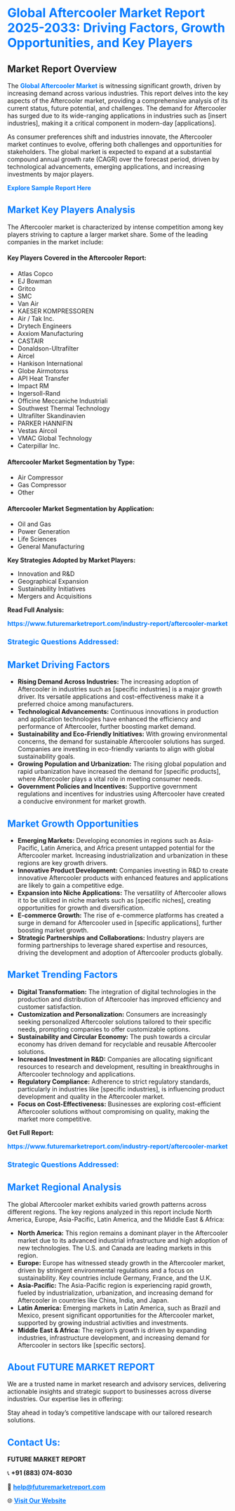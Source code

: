 <h1 style="color: #007BFF;">Global Aftercooler Market Report 2025-2033: Driving Factors, Growth Opportunities, and Key Players</h1>

<section id="overview">
<h2>Market Report Overview</h2>
<p>The <a href="https://www.futuremarketreport.com/industry-report/aftercooler-market" style="color: #007BFF; text-decoration: none;"><strong>Global Aftercooler Market</strong></a> is witnessing significant growth, driven by increasing demand across various industries. This report delves into the key aspects of the Aftercooler market, providing a comprehensive analysis of its current status, future potential, and challenges. The demand for Aftercooler has surged due to its wide-ranging applications in industries such as [insert industries], making it a critical component in modern-day [applications].</p>
<p>As consumer preferences shift and industries innovate, the Aftercooler market continues to evolve, offering both challenges and opportunities for stakeholders. The global market is expected to expand at a substantial compound annual growth rate (CAGR) over the forecast period, driven by technological advancements, emerging applications, and increasing investments by major players.</p>
</section>

<section id="overview">
<p><a href="https://www.futuremarketreport.com/request-sample/reportId=91509" style="color: #007BFF; text-decoration: none;"><strong>Explore Sample Report Here</strong></a></p>
</section>

<section id="key-players">
<h2 style="color: #007BFF;">Market Key Players Analysis</h2>
<p>The Aftercooler market is characterized by intense competition among key players striving to capture a larger market share. Some of the leading companies in the market include:</p>
<h4>Key Players Covered in the Aftercooler Report:</h4>
<ul><li>Atlas Copco</li><li>EJ Bowman</li><li>Gritco</li><li>SMC</li><li>Van Air</li><li>KAESER KOMPRESSOREN</li><li>Air / Tak Inc.</li><li>Drytech Engineers</li><li>Axxiom Manufacturing</li><li>CASTAIR</li><li>Donaldson-Ultrafilter</li><li>Aircel</li><li>Hankison International</li><li>Globe Airmotorss</li><li>API Heat Transfer</li><li>Impact RM</li><li>Ingersoll-Rand</li><li>Officine Meccaniche Industriali</li><li>Southwest Thermal Technology</li><li>Ultrafilter Skandinavien</li><li>PARKER HANNIFIN</li><li>Vestas Aircoil</li><li>VMAC Global Technology</li><li>Caterpillar Inc.</li></ul>
<h4>Aftercooler Market Segmentation by Type:</h4>
<ul><li>Air Compressor</li><li>Gas Compressor</li><li>Other</li></ul>

<h4>Aftercooler Market Segmentation by Application:</h4>
<ul><li>Oil and Gas</li><li>Power Generation</li><li>Life Sciences</li><li>General Manufacturing</li></ul>
<p><strong>Key Strategies Adopted by Market Players:</strong></p>
<ul>
<li>Innovation and R&D</li>
<li>Geographical Expansion</li>
<li>Sustainability Initiatives</li>
<li>Mergers and Acquisitions</li>
</ul>
</section>

<section>
<p><strong>Read Full Analysis: </strong></p><a href="https://www.futuremarketreport.com/industry-report/aftercooler-market" style="color: #007BFF; text-decoration: none;"><strong>https://www.futuremarketreport.com/industry-report/aftercooler-market</strong></a>
<h3 style="color: #007BFF;">Strategic Questions Addressed:</h3>
</section>

<section id="driving-factors">
<h2 style="color: #007BFF;">Market Driving Factors</h2>
<ul>
<li><strong>Rising Demand Across Industries:</strong> The increasing adoption of Aftercooler in industries such as [specific industries] is a major growth driver. Its versatile applications and cost-effectiveness make it a preferred choice among manufacturers.</li>
<li><strong>Technological Advancements:</strong> Continuous innovations in production and application technologies have enhanced the efficiency and performance of Aftercooler, further boosting market demand.</li>
<li><strong>Sustainability and Eco-Friendly Initiatives:</strong> With growing environmental concerns, the demand for sustainable Aftercooler solutions has surged. Companies are investing in eco-friendly variants to align with global sustainability goals.</li>
<li><strong>Growing Population and Urbanization:</strong> The rising global population and rapid urbanization have increased the demand for [specific products], where Aftercooler plays a vital role in meeting consumer needs.</li>
<li><strong>Government Policies and Incentives:</strong> Supportive government regulations and incentives for industries using Aftercooler have created a conducive environment for market growth.</li>
</ul>
</section>

<section id="growth-opportunities">
<h2 style="color: #007BFF;">Market Growth Opportunities</h2>
<ul>
<li><strong>Emerging Markets:</strong> Developing economies in regions such as Asia-Pacific, Latin America, and Africa present untapped potential for the Aftercooler market. Increasing industrialization and urbanization in these regions are key growth drivers.</li>
<li><strong>Innovative Product Development:</strong> Companies investing in R&D to create innovative Aftercooler products with enhanced features and applications are likely to gain a competitive edge.</li>
<li><strong>Expansion into Niche Applications:</strong> The versatility of Aftercooler allows it to be utilized in niche markets such as [specific niches], creating opportunities for growth and diversification.</li>
<li><strong>E-commerce Growth:</strong> The rise of e-commerce platforms has created a surge in demand for Aftercooler used in [specific applications], further boosting market growth.</li>
<li><strong>Strategic Partnerships and Collaborations:</strong> Industry players are forming partnerships to leverage shared expertise and resources, driving the development and adoption of Aftercooler products globally.</li>
</ul>
</section>

<section id="trending-factors">
<h2 style="color: #007BFF;">Market Trending Factors</h2>
<ul>
<li><strong>Digital Transformation:</strong> The integration of digital technologies in the production and distribution of Aftercooler has improved efficiency and customer satisfaction.</li>
<li><strong>Customization and Personalization:</strong> Consumers are increasingly seeking personalized Aftercooler solutions tailored to their specific needs, prompting companies to offer customizable options.</li>
<li><strong>Sustainability and Circular Economy:</strong> The push towards a circular economy has driven demand for recyclable and reusable Aftercooler solutions.</li>
<li><strong>Increased Investment in R&D:</strong> Companies are allocating significant resources to research and development, resulting in breakthroughs in Aftercooler technology and applications.</li>
<li><strong>Regulatory Compliance:</strong> Adherence to strict regulatory standards, particularly in industries like [specific industries], is influencing product development and quality in the Aftercooler market.</li>
<li><strong>Focus on Cost-Effectiveness:</strong> Businesses are exploring cost-efficient Aftercooler solutions without compromising on quality, making the market more competitive.</li>
</ul>
</section>

<section>
<p><strong>Get Full Report: </strong></p><a href="https://www.futuremarketreport.com/industry-report/aftercooler-market" style="color: #007BFF; text-decoration: none;"><strong>https://www.futuremarketreport.com/industry-report/aftercooler-market</strong></a>
<h3 style="color: #007BFF;">Strategic Questions Addressed:</h3>
</section>


<section id="regional-analysis">
<h2 style="color: #007BFF;">Market Regional Analysis</h2>
<p>The global Aftercooler market exhibits varied growth patterns across different regions. The key regions analyzed in this report include North America, Europe, Asia-Pacific, Latin America, and the Middle East & Africa:</p>
<ul>
<li><strong>North America:</strong> This region remains a dominant player in the Aftercooler market due to its advanced industrial infrastructure and high adoption of new technologies. The U.S. and Canada are leading markets in this region.</li>
<li><strong>Europe:</strong> Europe has witnessed steady growth in the Aftercooler market, driven by stringent environmental regulations and a focus on sustainability. Key countries include Germany, France, and the U.K.</li>
<li><strong>Asia-Pacific:</strong> The Asia-Pacific region is experiencing rapid growth, fueled by industrialization, urbanization, and increasing demand for Aftercooler in countries like China, India, and Japan.</li>
<li><strong>Latin America:</strong> Emerging markets in Latin America, such as Brazil and Mexico, present significant opportunities for the Aftercooler market, supported by growing industrial activities and investments.</li>
<li><strong>Middle East & Africa:</strong> The region’s growth is driven by expanding industries, infrastructure development, and increasing demand for Aftercooler in sectors like [specific sectors].</li>
</ul>
</section>

<footer>
<h2 style="color: #007BFF;">About FUTURE MARKET REPORT</h2>
<p>We are a trusted name in market research and advisory services, delivering actionable insights and strategic support to businesses across diverse industries. Our expertise lies in offering:</p>

<p>Stay ahead in today’s competitive landscape with our tailored research solutions.</p>

<h2 style="color: #007BFF;">Contact Us:</h2>
<p><strong>FUTURE MARKET REPORT</strong></p>
<p>📞 <strong>+91 (883) 074-8030</strong></p>
<p>📧 <strong><a href="mailto:help@futuremarketreport.com" style="color: #007BFF;">help@futuremarketreport.com</a></strong></p>
<p>🌐 <strong><a href="https://www.futuremarketreport.com/" style="color: #007BFF;">Visit Our Website</a></strong></p>
</footer>